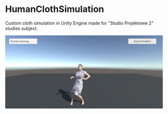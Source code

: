 # HumanClothSimulation

Custom cloth simulation in Unity Engine made for "Studio Projektowe 2" studies subject.

![alt text](https://github.com/mwarzech/HumanClothSimulation/blob/master/cloth_simulation_image.jpg)
